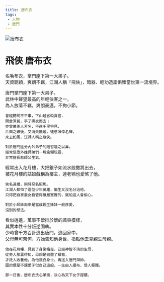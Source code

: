 ```yaml
---
title: 唐布衣
tags:
 - 人物
 - 唐門
---
```


![唐布衣](/images/characters/icon_brother1.png)
# 飛俠 唐布衣

名喚布衣，掌門座下第一大弟子。  
天資聰穎，爽朗不羈，江湖人稱「飛俠」，暗器、輕功造詣俱臻當世第一流境界。

<Tabs>
  <Tab title="列傳一">
	唐門掌門座下第一大弟子。<br>
	武林中聲望最高的年輕俠客之一，<br>
	為人放蕩不羈，爽朗豪邁，不拘小節。
	
	曾經聽聞不平事，下山越省殺貪官，
	開倉濟民，事了拂衣而去；
	亦曾慕美人芳名，不遠千里爭見，
	片面之緣後，又消失無蹤，徒惹薄倖名聲。
	來去如風，江湖人稱之飛俠。
	
	對於唐門區分內外弟子的陋習嗤之以鼻，
	經常慫恿外姓師弟們一塊偷懶玩耍，
	非常擅長惹師父生氣。
  </Tab>
  <Tab title="列傳二">
	經常出入花月樓，大把銀子如流水般撒將出去，<br>
	被花月樓的姑娘戲稱為樓主，連老鴇也愛煞了他。
	
	俠名遠播，同時惡名昭彰。
	江湖人都怕了這位少年英雄，偏生又沒名分治他，
	只得把自家妻女看管得嚴嚴實實的，就怕這人會偷心。
	
	對於小師妹向來是當成親生妹妹一般疼愛，
	沒別的想法。
  </Tab>
  <Tab title="列傳三">
	看似逍遙，萬事不縈掛於懷的颯爽模樣，<br>
	其實本性十分叛逆固執。<br>
	少時曾千方百計逃出唐門，逃回家中，<br>
	父母無可奈何，方始告知他身世，指點他去見親生母親。
	
	他在花月樓，見到了身染梅毒，已經神智不清的生母，
	從旁人那裏得知，母親是散盡了積蓄，
	才託人收養他，為他洗白身世，再送入唐門拜師。
	圖的便是不讓愛子似自己這般，一生由人擺布，受人輕賤。
	
	那一日後，唐布衣洗心革面，決心為天下女子撐腰。
  </Tab>
</Tabs>
